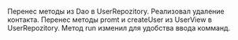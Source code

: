 Перенес методы из Dao в UserRepozitory. 
Реализовал удаление контакта. 
Перенес методы promt и createUser из UserView в UserRepozitory. 
Метод run изменил для удобства ввода комманд. 

